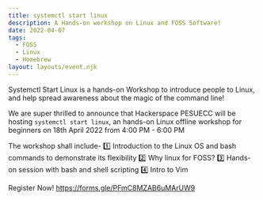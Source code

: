 ```yaml
---
title: systemctl start linux
description: A Hands-on workshop on Linux and FOSS Software!
date: 2022-04-07
tags:
  - FOSS
  - Linux
  - Homebrew
layout: layouts/event.njk
---
```


Systemctl Start Linux is a hands-on Workshop to introduce people to Linux, and help spread awareness about the magic of the command line!

We are super thrilled to announce that Hackerspace PESUECC will be hosting `systemctl start linux`, an hands-on Linux offline workshop for beginners on 18th April 2022 from 4:00 PM - 6:00 PM

The workshop shall include-
1️⃣ Introduction to the Linux OS and bash commands to demonstrate its flexibility
2️⃣ Why linux for FOSS?
3️⃣ Hands-on session with bash and shell scripting
4️⃣ Intro to Vim

Register Now!
https://forms.gle/PFmC8MZAB6uMArUW9

